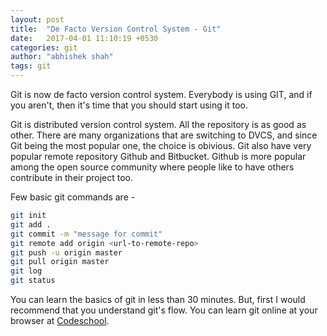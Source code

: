 ```yaml
---
layout: post
title:  "De Facto Version Control System - Git"
date:   2017-04-01 11:10:19 +0530
categories: git
author: "abhishek shah"
tags: git
---
```


Git is now de facto version control system. Everybody is using GIT, and if you aren't, then it's time that you should start using it too. 

Git is distributed version control system. All the repository is as good as other. There are many organizations that are switching to DVCS, and since Git being the most popular one, the choice is obivious. Git also have very popular remote repository Github and Bitbucket. Github is more popular among the open source community where people like to have others contribute in their project too.  

Few basic git commands are - 

```bash
git init
git add .
git commit -m "message for commit"
git remote add origin <url-to-remote-repo>
git push -u origin master
git pull origin master
git log
git status
```

You can learn the basics of git in less than 30 minutes. But, first I would recommend that you understand git's flow. You can learn git online at your browser at [Codeschool](https://try.github.io/).










	

















